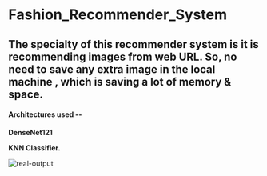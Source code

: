 # Fashion_Recommender_System

## The specialty of this recommender system is it is recommending images from web URL. So, no need to save any extra image in the local machine , which is saving a lot of memory & space.

#### Architectures used --

 **DenseNet121**  
 
 **KNN Classifier.**
 
 
 ![real-output](https://user-images.githubusercontent.com/85226862/175788697-15cf926a-41d9-4eaa-b7a0-ce4abf44b9bf.gif)



